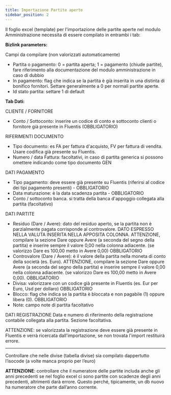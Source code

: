 ```yaml
---
title: Importazione Partite aperte
sidebar_position: 2
---
```


Il foglio excel (template) per l'importazione delle partite aperte nel modulo Amministrazione necessita di essere compilato in entrambi i tab:

**Bizlink parameters:**

Campi da compilare (non valorizzati automaticamente)

- Partita o pagamento: 0 = partita aperta; 1 = pagamento (chiude partite), fare riferimento alla documentazione del modulo amministrazione in caso di dubbio
- In pagamento: flag che indica se la partita è già inserita in una distinta di bonifico fornitori. Settare generalmente a 0 per normali partite aperte.
- Id stato partita: settare 1 di default


**Tab Dati:**

CLIENTE / FORNITORE
    
- Conto / Sottoconto: inserire un codice di conto e sottoconto clienti o fornitore già presente in Fluentis (OBBLIGATORIO)

RIFERIMENTI DOCUMENTO
- Tipo documento: es FA per fattura d'acquisto, FV per fattura di vendita. Usare codifica già presente su Fluentis.
- Numero / data Fattura: facoltativi, in caso di partita generica si possono omettere indicando come tipo documento GEN

DATI PAGAMENTO
- Tipo pagamento: deve essere già presente su Fluentis (riferirsi al codice dei tipi pagamento presenti) - OBBLIGATORIO
- Data maturazione: è la data scadenza partita - OBBLIGATORIO
- Conto / sottoconto banca. si tratta della banca d'appoggio collegata alla partita (facoltativo)

DATI PARTITE
- Residuo (Dare / Avere): dato del residuo aperto, se la partita non è parzialmente pagata corrisponde al controvalore. 
DATO ESPRESSO NELLA VALUTA INSERITA NELLA APPOSITA COLONNA. ATTENZIONE, compilare la sezione Dare oppure Avere (a seconda del segno della partita) e inserire sempre il valore 0,00 nella colonna adiacente. (se valorizzo Dare es 100,00 metto in Avere 0,00) OBBLIGATORIO
- Controvalore (Dare / Avere): è il valore della partita nella moneta di conto della società (es. Euro). ATTENZIONE, compilare la sezione Dare oppure Avere (a seconda del segno della partita) e inserire sempre il valore 0,00 nella colonna adiacente. (se valorizzo Dare es 100,00 metto in Avere 0,00). OBBLIGATORIO
- Divisa: valorizzare con un codice già presente in Fluentis (es. Eur per Euro, Usd per dollaro) OBBLIGATORIO
- Blocco: flag che indica se la partita è bloccata e non pagabile (1) oppure libera (0). OBBLIGATORIO
- Note: campo note di partita facoltativo

DATI REGISTRAZIONE
Data e numero di riferimento della registrazione contabile collegata alla partita.
Sezione facoltativa.

ATTENZIONE: se valorizzata la registrazione deve essere già presente in Fluentis e verrà ricercata dall'importazione, se non trovata l'import restituirà errore.

---

Controllare che nelle divise (tabella divise) sia compilato dappertutto l’isocode (a volte manca proprio per l’euro)


**ATTENZIONE**: controllare che il numeratore delle partite includa anche gli anni precedenti se nel foglio excel ci sono partite con scadenze degli anni precedenti, altrimenti darà errore. Questo perché, tipicamente, un db nuovo ha numeratore che parte dall’anno corrente.



